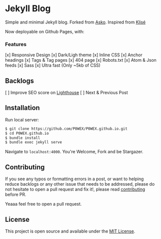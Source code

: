 # Jekyll Blog

Simple and minimal Jekyll blog. 
Forked from [Asko](https://github.com/manuelmazzuola/asko).
Inspired from [Klisé](https://github.com/piharpi/jekyll-klise)

Now deployable on Github Pages, with:

### Features

[x] Responsive Design
[x] Dark/Ligh theme
[x] Inline CSS
[x] Anchor headings
[x] Tags & Tag pages
[x] 404 page
[x] Robots.txt
[x] Atom & Json feeds
[x] Sass
[x] Ultra fast (Only ~5kb of CSS)

## Backlogs

[ ] Improve SEO score on [Lighthouse](lighthouse_test.png) 
[ ] Next & Previous Post


## Installation

Run local server:

```bash
$ git clone https://github.com/P0WEX/P0WEX.github.io.git
$ cd P0WEX.github.io
$ bundle install
$ bundle exec jekyll serve
```

Navigate to `localhost:4000`. You're Welcome, Fork and be Stargazer.


## Contributing

If you see any typos or formatting errors in a post, or want to helping reduce backlogs or any other issue that needs to be addressed, please do not hesitate to open a pull request and fix it!, please read [contributing](./CONTRIBUTING.md) before PR.

Yeaaa feel free to open a pull request.

## License

This project is open source and available under the [MIT License](LICENSE.md).
